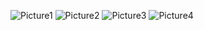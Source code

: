 ![Picture1](https://user-images.githubusercontent.com/107095260/194184254-af23945d-2336-4bc4-95db-ca0ff92b7d19.png)
![Picture2](https://user-images.githubusercontent.com/107095260/194184259-4269abd9-a5ba-474d-ab37-39b35657c4d3.png)
![Picture3](https://user-images.githubusercontent.com/107095260/194184263-dc2c6822-9a46-4b61-8573-8a23525d65d9.png)
![Picture4](https://user-images.githubusercontent.com/107095260/194184268-c1595a3b-f4ab-4da4-8f49-78652c50990d.png)
